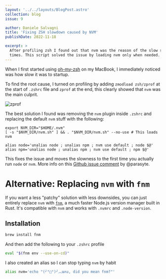 ```yaml
---
layout: '../../layouts/BlogPost.astro'
collection: blog
issue: 9

author: Daniele Salvagni
title: 'Fixing ZSH slowdown caused by NVM'
publishDate: 2022-11-18

excerpt: >
  After profiling zsh I found out that nvm was the reason of the slow startup
  times. This script solved the issue by loading nvm only when needed.
---
```


When I first started using [oh-my-zsh](https://github.com/ohmyzsh/ohmyzsh) on my
MacBook, I immediately noticed was how slow it was to startup.

To find the root cause, I turned on profiling by adding `zmodload zsh/zprof` at
the start of `.zshrc` file and `zprof` at the end, this clearly showed that
`nvm` was the main culprit.

![zprof](/assets/img/content/009/zprof.png)

The best solution I found was removing the `nvm` plugin inside `.zshrc` and
replacing the default `nvm` stuff with the following:

```shell
export NVM_DIR="$HOME/.nvm"
[ -s "$NVM_DIR/nvm.sh" ] && . "$NVM_DIR/nvm.sh" --no-use # This loads nvm

alias node='unalias node ; unalias npm ; nvm use default ; node $@'
alias npm='unalias node ; unalias npm ; nvm use default ; npm $@'
```

This fixes the issue and moves the slowness to the first time you actually run
`node` or `nvm`. More info on this
[Github issue comment](https://github.com/nvm-sh/nvm/issues/539#issuecomment-245791291)
by @parasyte.

# Alternative: Replacing `nvm` with `fnm`

If you want a less "patchy" solution with less downsides, you can just entirely
replace `nvm` with [`fnm`](https://github.com/Schniz/fnm), a much faster Node.js
version manager built in Rust. It's compatible with `nvm` and works with
`.nvmrc` and `.node-version`.

## Installation

```sh
brew install fnm
```

And then add the following to your `.zshrc` profile

```sh
eval "$(fnm env --use-on-cd)"
```

I also created an alias so I can stop typing `nvm` by habit

```sh
alias nvm='echo "(╯°□°)╯︵ɯʌu, did you mean fnm?"'
```
